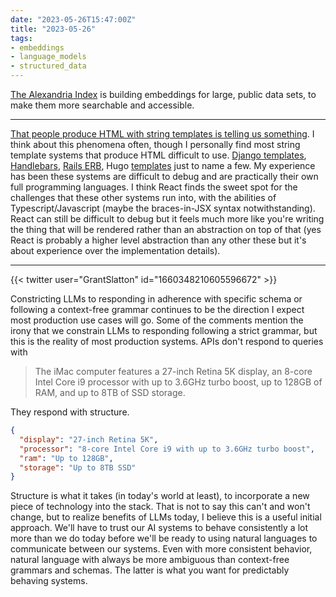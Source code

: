 ```yaml
---
date: "2023-05-26T15:47:00Z"
title: "2023-05-26"
tags:
- embeddings
- language_models
- structured_data
---
```


[The Alexandria Index](https://alex.macrocosm.so/download) is building embeddings for large, public data sets, to make them more searchable and accessible.

---
[That people produce HTML with string templates is telling us something](https://utcc.utoronto.ca/~cks/space/blog/programming/OnHTMLViaStringTemplates).
I think about this phenomena often, though I personally find most string template systems that produce HTML difficult to use.
[Django templates](https://docs.djangoproject.com/en/dev/topics/templates/), [Handlebars](https://handlebarsjs.com/), [Rails ERB](https://guides.rubyonrails.org/layouts_and_rendering.html), Hugo [templates](https://gohugo.io/templates/) just to name a few.
My experience has been these systems are difficult to debug and are practically their own full programming languages.
I think React finds the sweet spot for the challenges that these other systems run into, with the abilities of Typescript/Javascript (maybe the braces-in-JSX syntax notwithstanding).
React can still be difficult to debug but it feels much more like you're writing the thing that will be rendered rather than an abstraction on top of that (yes React is probably a higher level abstraction than any other these but it's about experience over the implementation details).

---

{{< twitter user="GrantSlatton" id="1660348210605596672" >}}

Constricting LLMs to responding in adherence with specific schema or following a context-free grammar continues to be the direction I expect most production use cases will go.
Some of the comments mention the irony that we constrain LLMs to responding following a strict grammar, but this is the reality of most production systems.
APIs don't respond to queries with
> The iMac computer features a 27-inch Retina 5K display, an 8-core Intel Core i9 processor with up to 3.6GHz turbo boost, up to 128GB of RAM, and up to 8TB of SSD storage.

They respond with structure.

```json
{
  "display": "27-inch Retina 5K",
  "processor": "8-core Intel Core i9 with up to 3.6GHz turbo boost",
  "ram": "Up to 128GB",
  "storage": "Up to 8TB SSD"
}
```

Structure is what it takes (in today's world at least), to incorporate a new piece of technology into the stack.
That is not to say this can't and won't change, but to realize benefits of LLMs today, I believe this is a useful initial approach.
We'll have to trust our AI systems to behave consistently a lot more than we do today before we'll be ready to using natural languages to communicate between our systems.
Even with more consistent behavior, natural language with always be more ambiguous than context-free grammars and schemas.
The latter is what you want for predictably behaving systems.
